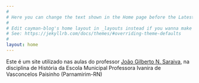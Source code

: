 ```yaml
---
#
# Here you can change the text shown in the Home page before the Latest Posts section.
#
# Edit cayman-blog's home layout in _layouts instead if you wanna make some changes
# See: https://jekyllrb.com/docs/themes/#overriding-theme-defaults
#
layout: home
---
```


Este é um site utilizado nas aulas do professor [João Gilberto N. Saraiva](0jonjo.github.io/0jonjo/), na disciplina de História da Escola Municipal Professora Ivanira de Vasconcelos Paisinho (Parnamirim-RN) 
